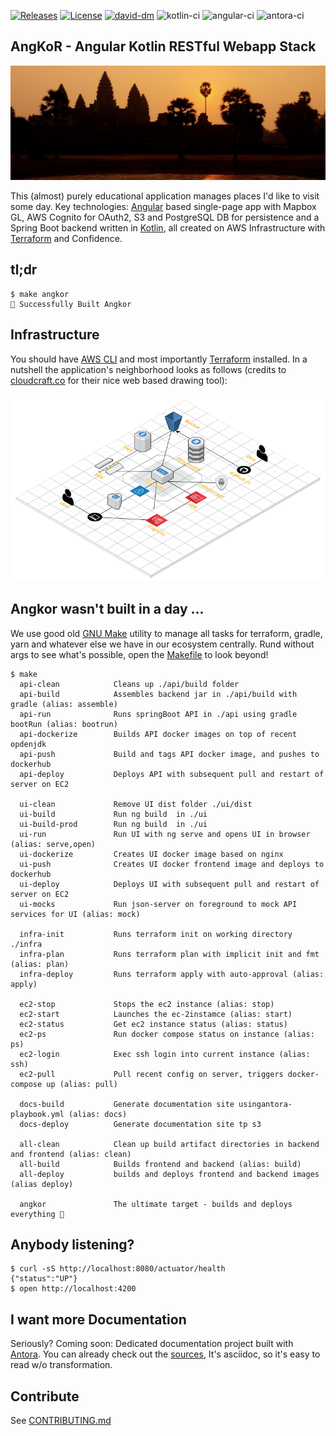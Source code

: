 [![Releases](https://img.shields.io/github/v/tag/tillkuhn/angkor?color=blue)](https://github.com/tillkuhn/angkor/releases)
[![License](https://img.shields.io/github/license/tillkuhn/angkor?color=blue)](https://github.com/tillkuhn/angkor/blob/master/LICENSE)
[![david-dm](https://david-dm.org/tillkuhn/angkor.svg?path=ui)](https://david-dm.org/tillkuhn/angkor?path=ui)
![kotlin-ci](https://github.com/tillkuhn/angkor/workflows/kotlin-ci/badge.svg)
![angular-ci](https://github.com/tillkuhn/angkor/workflows/angular-ci/badge.svg)
![antora-ci](https://github.com/tillkuhn/angkor/workflows/antora-ci/badge.svg)

## AngKoR - Angular Kotlin RESTful Webapp Stack
![](docs/modules/ROOT/images/img_4075_angkor_sunrise_pano.jpg)

This (almost) purely educational application manages places I'd like to visit some day. 
Key technologies: [Angular](https://angular.io/) based single-page app with Mapbox GL, AWS Cognito for OAuth2, S3 and PostgreSQL DB for persistence and
a Spring Boot backend written in [Kotlin](https://kotlinlang.org/), 
all created on AWS Infrastructure with [Terraform](https://www.terraform.io/) and Confidence.

## tl;dr

```shell script
$ make angkor
🌇 Successfully Built Angkor 
```

## Infrastructure

You should have [AWS CLI](http://docs.aws.amazon.com/cli/latest/userguide/installing.html) and most importantly [Terraform](https://www.terraform.io/intro/getting-started/install.html) installed.
In a nutshell the application's neighborhood looks as follows (credits to [cloudcraft.co](https://cloudcraft.co/) for their nice web based drawing tool):

![](./docs/modules/ROOT/images/infrastructure.png)

## Angkor wasn't built in a day ... 

We use good old [GNU Make](https://www.gnu.org/software/make/) utility to manage all tasks for terraform, gradle, yarn
and whatever else we have in our ecosystem centrally. Rund without args to see what's possible, open the [Makefile](./Makefile) to look beyond!

```shell script
$ make
  api-clean            Cleans up ./api/build folder
  api-build            Assembles backend jar in ./api/build with gradle (alias: assemble)
  api-run              Runs springBoot API in ./api using gradle bootRun (alias: bootrun)
  api-dockerize        Builds API docker images on top of recent opdenjdk
  api-push             Build and tags API docker image, and pushes to dockerhub
  api-deploy           Deploys API with subsequent pull and restart of server on EC2

  ui-clean             Remove UI dist folder ./ui/dist
  ui-build             Run ng build  in ./ui
  ui-build-prod        Run ng build  in ./ui
  ui-run               Run UI with ng serve and opens UI in browser (alias: serve,open)
  ui-dockerize         Creates UI docker image based on nginx
  ui-push              Creates UI docker frontend image and deploys to dockerhub
  ui-deploy            Deploys UI with subsequent pull and restart of server on EC2
  ui-mocks             Run json-server on foreground to mock API services for UI (alias: mock)

  infra-init           Runs terraform init on working directory ./infra
  infra-plan           Runs terraform plan with implicit init and fmt (alias: plan)
  infra-deploy         Runs terraform apply with auto-approval (alias: apply)

  ec2-stop             Stops the ec2 instance (alias: stop)
  ec2-start            Launches the ec-2instamce (alias: start)
  ec2-status           Get ec2 instance status (alias: status)
  ec2-ps               Run docker compose status on instance (alias: ps)
  ec2-login            Exec ssh login into current instance (alias: ssh)
  ec2-pull             Pull recent config on server, triggers docker-compose up (alias: pull)

  docs-build           Generate documentation site usingantora-playbook.yml (alias: docs)
  docs-deploy          Generate documentation site tp s3

  all-clean            Clean up build artifact directories in backend and frontend (alias: clean)
  all-build            Builds frontend and backend (alias: build)
  all-deploy           builds and deploys frontend and backend images (alias deploy)

  angkor               The ultimate target - builds and deploys everything 🦄

```

## Anybody listening?

```shell script
$ curl -sS http://localhost:8080/actuator/health
{"status":"UP"}
$ open http://localhost:4200
```

## I want more Documentation

Seriously? Coming soon: Dedicated documentation project built with [Antora](https://antora.org/). 
You can already check out the [sources](./docs/modules/ROOT/pages), It's asciidoc, so it's easy to read w/o transformation.

## Contribute

See [CONTRIBUTING.md](./CONTRIBUTING.md)
